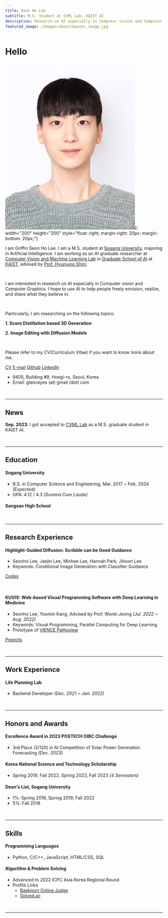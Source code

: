 ```yaml
---
title: Seon Ho Lee
subtitle: M.S. Student at CVML Lab, KAIST AI
description: Research on AI especially in Computer vision and Computer Graphics
featured_image: /images/about/banner_image.jpg
---
```


# Hello

![Profile Image](/images/about/profile_image.jpg){: width="200" height="200" style="float: right; margin-right: 20px; margin-bottom: 20px;"}

I am Griffin Seon Ho Lee. I am a M.S. student at [Sogang University](https://wwwe.sogang.ac.kr/wwwe/index_new.html), majoring in Artificial Intelligence. I am working as an AI graduate researcher at [Computer Vision and Machine Learning Lab](https://sites.google.com/view/cvml-kaist/home) in [Graduate School of AI](https://gsai.kaist.ac.kr/) at [KAIST](https://www.kaist.ac.kr/en/), advised by [Prof. Hyunjung Shim](https://sites.google.com/view/cvml-kaist/members). 

<br/>

I am interested in research on AI especially in Computer vision and Computer Graphics. I hope to use AI to help people freely envision, realize, and share what they believe in.

<br/>

Particularly, I am researching on the following topics:

**1. Score Distillation based 3D Generation**

**2. Image Editing with Diffusion Models**

<br/>

Please refer to my CV(Curriculum Vitae) if you want to know more about me.

<a href="/pdf/cv.pdf" target="_blank" class="button button--medium"><i class="fa fa-file-pdf"></i> CV</a>
<a href="mailto:glanceyes@gmail.com" class="button button--medium"><i class="fa fa-envelope"></i> E-mail</a>
<a href="https://github.com/glanceyes" target="_blank" class="button button--medium"><i class="fa-brands fa-github"></i> Github</a>
<a href="https://www.linkedin.com/in/glanceyes/" target="_blank" class="button button--medium"><i class="fa-brands fa-linkedin"></i> LinkedIn</a>
<br/>

- 9405, Building #9, Hoegi-ro, Seoul, Korea <br/>
- Email: glanceyes (at) gmail (dot) com

<br/>
<hr/>

## News

**Sep. 2023**: I got accepted to [CVML Lab](https://sites.google.com/view/cvml-kaist/home) as a M.S. graduate student in KAIST AI.

<br/>
<hr/>

## Education

#### Sogang University
- B.S. in Computer Science and Engineering, Mar. 2017 ~ Feb. 2024 <i>(Expected)</i>
- GPA: 4.12 / 4.3 <i>(Summa Cum Laude)</i>

#### Sangsan High School


<br/>
<hr/>

## Research Experience

#### Highlight-Guided Diffusion: Scribble can be Good Guidance

- Seonho Lee, Jaejin Lee, Minhee Lee, Hannah Park, Jihoon Lee
- Keywords: Conditional Image Generation with Classifier Guidance

[Codes](https://github.com/Glanceyes/Highlight-Guided-Diffusion)


<br/>

#### KUVIS: Web-based Visual Programming Software with Deep Learning in Medicine

- Seonho Lee, Yoomin Kang, Advised by Prof. Wonki Jeong <i>(Jul. 2022 ~ Aug. 2022)</i>
- Keywords: Visual Programming, Parallel Computing for Deep Learning
- Prototype of [VIENCE Pathoview](https://vience.io/main)

[Projects](/project/kuvis)

<br/>
<hr/>


## Work Experience

#### Life Planning Lab
- Backend Developer <i>(Dec. 2021 ~ Jan. 2022)</i>


<br/>
<hr/>


## Honors and Awards

#### Excellence Award in 2023 POSTECH OIBC Challenge
- 3rd Place (3/120) in AI Competition of Solar Power Generation Forecasting <i>(Dec. 2023)</i>

#### Korea National Science and Technology Scholarship
- Spring 2019, Fall 2022, Spring 2023, Fall 2023 <i>(4 Semesters)</i>

#### Dean's List, Sogang University
- 1%: Spring 2018, Spring 2019, Fall 2022
- 5%: Fall 2018

<br/>
<hr/>

## Skills

#### Programming Languages
- Python, C/C++, JavaScript, HTML/CSS, SQL


#### Algorithm & Problem Solving
- Advanced to 2022 ICPC Asia Korea Regional Round
- Profile Links
    + [Baekjoon Online Judge](https://www.acmicpc.net/user/glanceyes)
    + [Solved.ac](https://solved.ac/profile/glanceyes)


<br/>
<hr/>

